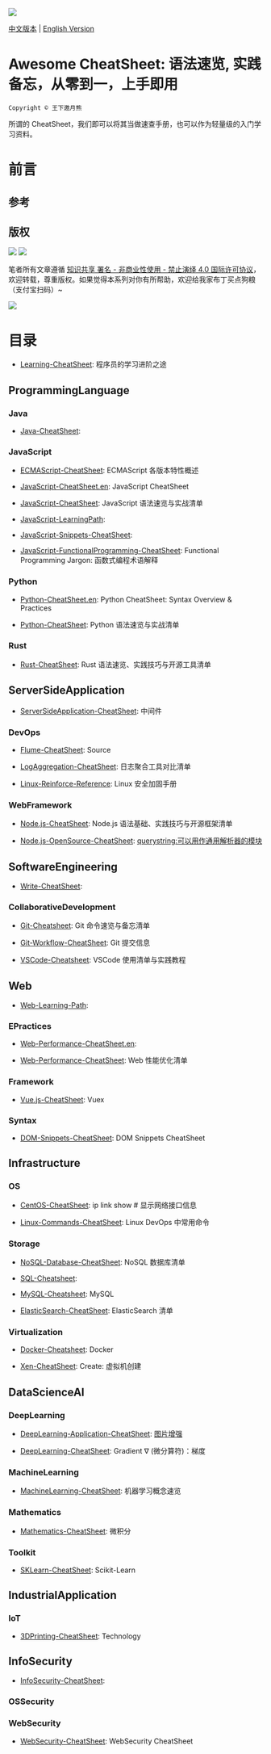 ![](https://parg.co/UQw)

[中文版本](./README.md) | [English Version](./README.en.md)

# Awesome CheatSheet: 语法速览, 实践备忘，从零到一，上手即用

`Copyright © 王下邀月熊`

所谓的 CheatSheet，我们即可以将其当做速查手册，也可以作为轻量级的入门学习资料。

# 前言

## 参考

## 版权

![](https://parg.co/bDY) ![](https://parg.co/bDm)

笔者所有文章遵循 [知识共享 署名 - 非商业性使用 - 禁止演绎 4.0 国际许可协议](https://creativecommons.org/licenses/by-nc-nd/4.0/deed.zh)，欢迎转载，尊重版权。如果觉得本系列对你有所帮助，欢迎给我家布丁买点狗粮（支付宝扫码）~

![](https://github.com/wxyyxc1992/OSS/blob/master/2017/8/1/Buding.jpg?raw=true)

# 目录

- [Learning-CheatSheet](./Learning-CheatSheet.md): 程序员的学习进阶之途 

## ProgrammingLanguage 

### Java 

- [Java-CheatSheet](./ProgrammingLanguage/Java/Java-CheatSheet.md):  

### JavaScript 

- [ECMAScript-CheatSheet](./ProgrammingLanguage/JavaScript/ECMAScript-CheatSheet.md): ECMAScript 各版本特性概述 


- [JavaScript-CheatSheet.en](./ProgrammingLanguage/JavaScript/JavaScript-CheatSheet.en.md): JavaScript CheatSheet 


- [JavaScript-CheatSheet](./ProgrammingLanguage/JavaScript/JavaScript-CheatSheet.md): JavaScript 语法速览与实战清单 

- [JavaScript-LearningPath](./ProgrammingLanguage/JavaScript/JavaScript-LearningPath.md):  

- [JavaScript-Snippets-CheatSheet](./ProgrammingLanguage/JavaScript/JavaScript-Snippets-CheatSheet.md):  

- [JavaScript-FunctionalProgramming-CheatSheet](./ProgrammingLanguage/JavaScript/Syntax/JavaScript-FunctionalProgramming-CheatSheet.md): Functional Programming Jargon: 函数式编程术语解释 

### Python 

- [Python-CheatSheet.en](./ProgrammingLanguage/Python/Python-CheatSheet.en.md): Python CheatSheet: Syntax Overview & Practices 

- [Python-CheatSheet](./ProgrammingLanguage/Python/Python-CheatSheet.md): Python 语法速览与实战清单 

### Rust 

- [Rust-CheatSheet](./ProgrammingLanguage/Rust/Rust-CheatSheet.md): Rust 语法速览、实践技巧与开源工具清单 

## ServerSideApplication 

- [ServerSideApplication-CheatSheet](./ServerSideApplication/ServerSideApplication-CheatSheet.md): 中间件 

### DevOps 

- [Flume-CheatSheet](./ServerSideApplication/DevOps/LogAggregation/Flume-CheatSheet.md): Source 

- [LogAggregation-CheatSheet](./ServerSideApplication/DevOps/LogAggregation/LogAggregation-CheatSheet.md): 日志聚合工具对比清单 

- [Linux-Reinforce-Reference](./ServerSideApplication/DevOps/Security/Linux-Reinforce-Reference.md): Linux 安全加固手册 

### WebFramework 

- [Node.js-CheatSheet](./ServerSideApplication/WebFramework/Node.js/Node.js-CheatSheet.md): Node.js 语法基础、实践技巧与开源框架清单 

- [Node.js-OpenSource-CheatSheet](./ServerSideApplication/WebFramework/Node.js/Node.js-OpenSource-CheatSheet.md): [querystring:可以用作通用解析器的模块](https://nodejs.org/api/querystring.html#querystring_querystring_parse_str_sep_eq_options) 

## SoftwareEngineering 

- [Write-CheatSheet](./SoftwareEngineering/Write-CheatSheet.md):  

### CollaborativeDevelopment 

- [Git-Cheatsheet](./SoftwareEngineering/CollaborativeDevelopment/Git/Git-Cheatsheet.md): Git 命令速览与备忘清单 

- [Git-Workflow-CheatSheet](./SoftwareEngineering/CollaborativeDevelopment/Git/Git-Workflow-CheatSheet.md): Git 提交信息 

- [VSCode-Cheatsheet](./SoftwareEngineering/CollaborativeDevelopment/Tool/VSCode-Cheatsheet.md): VSCode 使用清单与实践教程 

## Web 

- [Web-Learning-Path](./Web/Web-Learning-Path.md):  

### EPractices 

- [Web-Performance-CheatSheet.en](./Web/EPractices/Web-Performance-CheatSheet.en.md):  


- [Web-Performance-CheatSheet](./Web/EPractices/Web-Performance-CheatSheet.md): Web 性能优化清单 

### Framework 

- [Vue.js-CheatSheet](./Web/Framework/Vue.js/Vue.js-CheatSheet.md): Vuex 

### Syntax 

- [DOM-Snippets-CheatSheet](./Web/Syntax/DOM/DOM-Snippets-CheatSheet.md): DOM Snippets CheatSheet 


## Infrastructure 

### OS 

- [CentOS-CheatSheet](./Infrastructure/OS/Linux/CentOS-CheatSheet.md): ip link show # 显示网络接口信息 

- [Linux-Commands-CheatSheet](./Infrastructure/OS/Linux/Linux-Commands-CheatSheet.md): Linux DevOps 中常用命令 

### Storage 

- [NoSQL-Database-CheatSheet](./Infrastructure/Storage/NoSQL/NoSQL-Database-CheatSheet.md): NoSQL 数据库清单 

- [SQL-Cheatsheet](./Infrastructure/Storage/RDB/SQL-Cheatsheet.md):  

- [MySQL-Cheatsheet](./Infrastructure/Storage/RDB/MySQL/MySQL-Cheatsheet.md): MySQL 

- [ElasticSearch-CheatSheet](./Infrastructure/Storage/SearchEngine/ElasticSearch/ElasticSearch-CheatSheet.md): ElasticSearch 清单 

### Virtualization 

- [Docker-Cheatsheet](./Infrastructure/Virtualization/Container/Docker/Docker-Cheatsheet.md): Docker 

- [Xen-CheatSheet](./Infrastructure/Virtualization/VM/Xen/Xen-CheatSheet.md): Create: 虚拟机创建 

## DataScienceAI 

### DeepLearning 

- [DeepLearning-Application-CheatSheet](./DataScienceAI/DeepLearning/DeepLearning-Application-CheatSheet.md): [图片增强](https://github.com/alexjc/neural-enhance) 

- [DeepLearning-CheatSheet](./DataScienceAI/DeepLearning/DeepLearning-CheatSheet.md): Gradient ∇ (微分算符)：梯度 

### MachineLearning 

- [MachineLearning-CheatSheet](./DataScienceAI/MachineLearning/MachineLearning-CheatSheet.md): 机器学习概念速览 

### Mathematics 

- [Mathematics-CheatSheet](./DataScienceAI/Mathematics/Mathematics-CheatSheet.md): 微积分 

### Toolkit 

- [SKLearn-CheatSheet](./DataScienceAI/Toolkit/SKLearn-CheatSheet.md): Scikit-Learn 

## IndustrialApplication 

### IoT 

- [3DPrinting-CheatSheet](./IndustrialApplication/IoT/Hardware/3DPrinting/3DPrinting-CheatSheet.md): Technology 

## InfoSecurity 

- [InfoSecurity-CheatSheet](./InfoSecurity/InfoSecurity-CheatSheet.md):  

### OSSecurity 

### WebSecurity 

- [WebSecurity-CheatSheet](./InfoSecurity/WebSecurity/WebSecurity-CheatSheet.md): WebSecurity CheatSheet 
